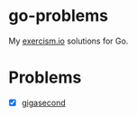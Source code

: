 # go-problems

My [exercism.io](exercism.io) solutions for Go.

# Problems

- [X] [gigasecond](gigasecond)
